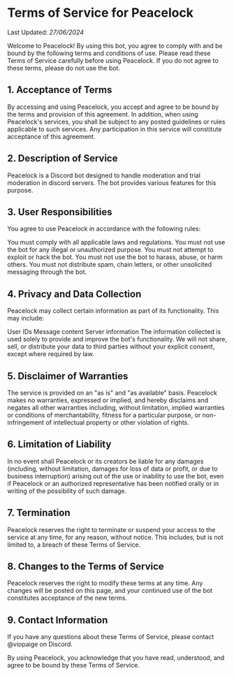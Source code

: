 # Terms of Service for Peacelock
Last Updated: *27/06/2024*

Welcome to Peacelock! By using this bot, you agree to comply with and be bound by the following terms and conditions of use. Please read these Terms of Service carefully before using Peacelock. If you do not agree to these terms, please do not use the bot.

## 1. Acceptance of Terms
By accessing and using Peacelock, you accept and agree to be bound by the terms and provision of this agreement. In addition, when using Peacelock's services, you shall be subject to any posted guidelines or rules applicable to such services. Any participation in this service will constitute acceptance of this agreement.

## 2. Description of Service
Peacelock is a Discord bot designed to handle moderation and trial moderation in discord servers. The bot provides various features for this purpose.

## 3. User Responsibilities
You agree to use Peacelock in accordance with the following rules:

You must comply with all applicable laws and regulations.
You must not use the bot for any illegal or unauthorized purpose.
You must not attempt to exploit or hack the bot.
You must not use the bot to harass, abuse, or harm others.
You must not distribute spam, chain letters, or other unsolicited messaging through the bot.
## 4. Privacy and Data Collection
Peacelock may collect certain information as part of its functionality. This may include:

User IDs
Message content
Server information
The information collected is used solely to provide and improve the bot's functionality. We will not share, sell, or distribute your data to third parties without your explicit consent, except where required by law.

## 5. Disclaimer of Warranties
The service is provided on an "as is" and "as available" basis. Peacelock makes no warranties, expressed or implied, and hereby disclaims and negates all other warranties including, without limitation, implied warranties or conditions of merchantability, fitness for a particular purpose, or non-infringement of intellectual property or other violation of rights.

## 6. Limitation of Liability
In no event shall Peacelock or its creators be liable for any damages (including, without limitation, damages for loss of data or profit, or due to business interruption) arising out of the use or inability to use the bot, even if Peacelock or an authorized representative has been notified orally or in writing of the possibility of such damage.

## 7. Termination
Peacelock reserves the right to terminate or suspend your access to the service at any time, for any reason, without notice. This includes, but is not limited to, a breach of these Terms of Service.

## 8. Changes to the Terms of Service
Peacelock reserves the right to modify these terms at any time. Any changes will be posted on this page, and your continued use of the bot constitutes acceptance of the new terms.

## 9. Contact Information
If you have any questions about these Terms of Service, please contact @viopaige on Discord.

By using Peacelock, you acknowledge that you have read, understood, and agree to be bound by these Terms of Service.
